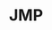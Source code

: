 ---
layout: redirect
permalink: /jmp/
title: JMP
order: 1
description: 
nav: true
redirect: https://jacobbradt.com/blog/2023/jmp/
newtab: false
---